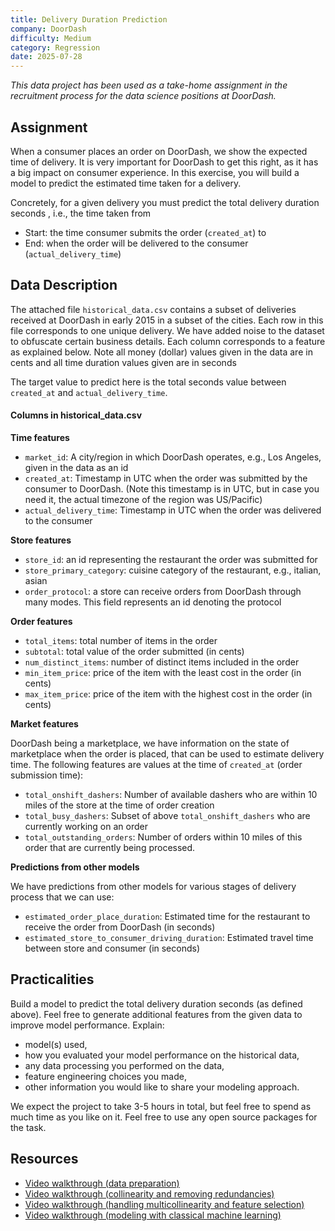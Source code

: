```yaml
---
title: Delivery Duration Prediction
company: DoorDash
difficulty: Medium
category: Regression
date: 2025-07-28
---
```

_This data project has been used as a take-home assignment in the recruitment process for the data science positions at DoorDash._

## Assignment

When a consumer places an order on DoorDash, we show the expected time of delivery. It is very important for DoorDash to get this right, as it has a big impact on consumer experience. In this exercise, you will build a model to predict the estimated time taken for a delivery.

Concretely, for a given delivery you must predict the total delivery duration seconds , i.e., the time taken from

- Start: the time consumer submits the order (`created_at`) to
- End: when the order will be delivered to the consumer (`actual_delivery_time`)

## Data Description

The attached file `historical_data.csv` contains a subset of deliveries received at DoorDash in early 2015 in a subset of the cities. Each row in this file corresponds to one unique delivery. We have added noise to the dataset to obfuscate certain business details. Each column corresponds to a feature as explained below. Note all money (dollar) values given in the data are in cents and all time duration values given are in seconds

The target value to predict here is the total seconds value between `created_at` and `actual_delivery_time`.

#### Columns in historical_data.csv

**Time features**

- `market_id`: A city/region in which DoorDash operates, e.g., Los Angeles, given in the data as an id
- `created_at`: Timestamp in UTC when the order was submitted by the consumer to DoorDash. (Note this timestamp is in UTC, but in case you need it, the actual timezone of the region was US/Pacific)
- `actual_delivery_time`: Timestamp in UTC when the order was delivered to the consumer

**Store features**

- `store_id`: an id representing the restaurant the order was submitted for
- `store_primary_category`: cuisine category of the restaurant, e.g., italian, asian
- `order_protocol`: a store can receive orders from DoorDash through many modes. This field represents an id denoting the protocol

**Order features**

- `total_items`: total number of items in the order
- `subtotal`: total value of the order submitted (in cents)
- `num_distinct_items`: number of distinct items included in the order
- `min_item_price`: price of the item with the least cost in the order (in cents)
- `max_item_price`: price of the item with the highest cost in the order (in cents)

**Market features**

DoorDash being a marketplace, we have information on the state of marketplace when the order is placed, that can be used to estimate delivery time. The following features are values at the time of `created_at` (order submission time):

- `total_onshift_dashers`: Number of available dashers who are within 10 miles of the store at the time of order creation
- `total_busy_dashers`: Subset of above `total_onshift_dashers` who are currently working on an order
- `total_outstanding_orders`: Number of orders within 10 miles of this order that are currently being processed.

**Predictions from other models**

We have predictions from other models for various stages of delivery process that we can use:

- `estimated_order_place_duration`: Estimated time for the restaurant to receive the order from DoorDash (in seconds)
- `estimated_store_to_consumer_driving_duration`: Estimated travel time between store and consumer (in seconds)

## Practicalities

Build a model to predict the total delivery duration seconds (as defined above). Feel free to generate additional features from the given data to improve model performance. Explain:

- model(s) used,
- how you evaluated your model performance on the historical data,
- any data processing you performed on the data,
- feature engineering choices you made,
- other information you would like to share your modeling approach.

We expect the project to take 3-5 hours in total, but feel free to spend as much time as you like on it. Feel free to use any open source packages for the task.

## Resources

- [Video walkthrough (data preparation)](https://youtu.be/Sf6jn8QZHhc)
- [Video walkthrough (collinearity and removing redundancies)](https://youtu.be/m3zEV10qvE8)
- [Video walkthrough (handling multicollinearity and feature selection)](https://youtu.be/gh5JzALBQvU)
- [Video walkthrough (modeling with classical machine learning)](https://youtu.be/pqQG_tNXncc)